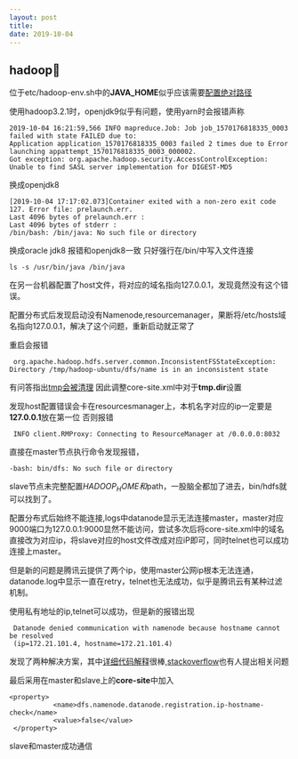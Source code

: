 ```yaml
---
layout: post
title:
date: 2019-10-04
---
```

## hadoop:pill:

位于etc/hadoop-env.sh中的**JAVA_HOME**似乎应该需要[配置绝对路径](https://stackoverflow.com/questions/20628093/java-home-is-not-set-in-hadoop)

使用hadoop3.2.1时，openjdk9似乎有问题，使用yarn时会报错声称
```
2019-10-04 16:21:59,566 INFO mapreduce.Job: Job job_1570176818335_0003 failed with state FAILED due to: 
Application application_1570176818335_0003 failed 2 times due to Error launching appattempt_1570176818335_0003_000002. 
Got exception: org.apache.hadoop.security.AccessControlException: Unable to find SASL server implementation for DIGEST-MD5
```
换成openjdk8
```
[2019-10-04 17:17:02.073]Container exited with a non-zero exit code 127. Error file: prelaunch.err.
Last 4096 bytes of prelaunch.err :
Last 4096 bytes of stderr :
/bin/bash: /bin/java: No such file or directory
```

换成oracle jdk8
报错和openjdk8一致
只好强行在/bin/中写入文件连接
```
ls -s /usr/bin/java /bin/java
```
在另一台机器配置了host文件，将对应的域名指向127.0.0.1，发现竟然没有这个错误。

配置分布式后发现启动没有Namenode,resourcemanager，果断将/etc/hosts域名指向127.0.0.1，解决了这个问题，重新启动就正常了


重启会报错
```
 org.apache.hadoop.hdfs.server.common.InconsistentFSStateException: Directory /tmp/hadoop-ubuntu/dfs/name is in an inconsistent state
```
有问答指出[tmp会被清理](https://stackoverflow.com/questions/17376982/org-apache-hadoop-hdfs-server-common-inconsistentfsstateexception-directory-tm)
因此调整core-site.xml中对于**tmp.dir**设置

发现host配置错误会卡在resourcesmanager上，本机名字对应的ip一定要是**127.0.0.1**放在第一位
否则报错
```
 INFO client.RMProxy: Connecting to ResourceManager at /0.0.0.0:8032
 ```
 
直接在master节点执行命令发现报错，
```
-bash: bin/dfs: No such file or directory
```
slave节点未完整配置$HADOOP_HOME和$path，一股脑全都加了进去，bin/hdfs就可以找到了。

配置分布式后始终不能连接,logs中datanode显示无法连接master，master对应9000端口为127.0.0.1:9000显然不能访问，尝试多次后将core-site.xml中的域名直接改为对应ip，将slave对应的host文件改成对应iP即可，同时telnet也可以成功连接上master。

但是新的问题是腾讯云提供了两个ip，使用master公网ip根本无法连通，datanode.log中显示一直在retry，telnet也无法成功，似乎是腾讯云有某种过滤机制。

使用私有地址的ip,telnet可以成功，但是新的报错出现
```
 Datanode denied communication with namenode because hostname cannot be resolved
 (ip=172.21.101.4, hostname=172.21.101.4)
 ```
 
 发现了两种解决方案，其中[详细代码解释]()很棒,[stackoverflow](https://stackoverflow.com/questions/27195466/hdfs-datanode-denied-communication-with-namenode-because-hostname-cannot-be-reso)也有人提出相关问题
 
 最后采用在master和slave上的**core-site**中加入
 ```
 <property>
           <name>dfs.namenode.datanode.registration.ip-hostname-check</name>                   
           <value>false</value>
 </property>
 ```
slave和master成功通信
